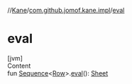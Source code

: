 //[Kane](../index.md)/[com.github.jomof.kane.impl](index.md)/[eval](eval.md)



# eval  
[jvm]  
Content  
fun [Sequence](https://kotlinlang.org/api/latest/jvm/stdlib/kotlin.sequences/-sequence/index.html)<[Row](../com.github.jomof.kane.api/-row/index.md)>.[eval](eval.md)(): [Sheet](../com.github.jomof.kane.impl.sheet/-sheet/index.md)  



